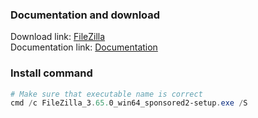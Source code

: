 ### Documentation and download
Download link: [FileZilla](https://filezilla-project.org/download.php?platform=win64) <br />
Documentation link: [Documentation](https://wiki.filezilla-project.org/Silent_Setup)

### Install command
```powershell
# Make sure that executable name is correct
cmd /c FileZilla_3.65.0_win64_sponsored2-setup.exe /S
```
